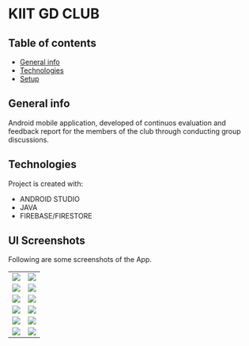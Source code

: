 # KIIT GD CLUB 
</hr>

## Table of contents
* [General info](#general-info)
* [Technologies](#technologies)
* [Setup](#setup)

## General info
Android mobile application, developed of continuos evaluation and feedback report for the members of the club through conducting group discussions.
	
## Technologies
Project is created with:
* ANDROID STUDIO
* JAVA
* FIREBASE/FIRESTORE

## UI Screenshots
Following are some screenshots of the App. 
</hr>


<table>
<tr>
	<td><img src="https://github.com/ron71/GD_App/blob/master/screenshots/splashscreen.png"></td>
	<td><img src="https://github.com/ron71/GD_App/blob/master/screenshots/login_page.png">
</tr>
<tr>
	<td><img src="https://github.com/ron71/GD_App/blob/master/screenshots/about.png"></td>
	<td><img src="https://github.com/ron71/GD_App/blob/master/screenshots/profile.png">
</tr>

<tr>
	<td><img src="https://github.com/ron71/GD_App/blob/master/screenshots/history.png"></td>
	<td><img src="https://github.com/ron71/GD_App/blob/master/screenshots/session_report.png">
</tr>

<tr>
	<td><img src="https://github.com/ron71/GD_App/blob/master/screenshots/gdstart.png"></td>
	<td><img src="https://github.com/ron71/GD_App/blob/master/screenshots/talkers.png">
</tr>

<tr>
	<td><img src="https://github.com/ron71/GD_App/blob/master/screenshots/liveSession.png"></td>
	<td><img src="https://github.com/ron71/GD_App/blob/master/screenshots/markingpage.png">
</tr>

<tr>
	<td><img src="https://github.com/ron71/GD_App/blob/master/screenshots/authenticatioError.png"></td>
	<td><img src="https://github.com/ron71/GD_App/blob/master/screenshots/connectionError.png">
</tr>


</table>
